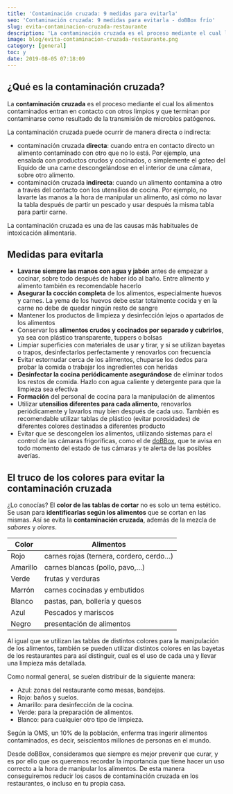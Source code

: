 ```yaml
---
title: 'Contaminación cruzada: 9 medidas para evitarla'
seo: 'Contaminación cruzada: 9 medidas para evitarla - doBBox frío'
slug: evita-contaminacion-cruzada-restaurante
description: 'La contaminación cruzada es el proceso mediante el cual los alimentos contaminados entran en contacto con otros limpios y que terminan por contaminarse como'
image: blog/evita-contaminacion-cruzada-restaurante.png
category: [general]
toc: y
date: 2019-08-05 07:18:09
---
```


## ¿Qué es la contaminación cruzada?

La **contaminación cruzada** es el proceso mediante el cual los alimentos contaminados entran en contacto con otros limpios y que terminan por contaminarse como resultado de la transmisión de microbios patógenos.

La contaminación cruzada puede ocurrir de manera directa o indirecta:

- contaminación cruzada **directa**: cuando entra en contacto directo un alimento contaminado con otro que no lo está. Por ejemplo, una ensalada con productos crudos y cocinados, o simplemente el goteo del líquido de una carne descongelándose en el interior de una cámara, sobre otro alimento.
- contaminación cruzada **indirecta**: cuando un alimento contamina a otro a través del contacto con los utensilios de cocina. Por ejemplo, no lavarte las manos a la hora de manipular un alimento, así cómo no lavar la tabla después de partir un pescado y usar después la misma tabla para partir carne.

La contaminación cruzada es una de las causas más habituales de intoxicación alimentaria.

## Medidas para evitarla

- **Lavarse siempre las manos con agua y jabón** antes de empezar a cocinar, sobre todo después de haber ido al baño. Entre alimento y alimento también es recomendable hacerlo
- **Asegurar la cocción completa** de los alimentos, especialmente huevos y carnes. La yema de los huevos debe estar totalmente cocida y en la carne no debe de quedar ningún resto de sangre
- Mantener los productos de limpieza y desinfección lejos o apartados de los alimentos
- Conservar los **alimentos crudos y cocinados por separado y cubrirlos**, ya sea con plástico transparente, tuppers o bolsas
- Limpiar superficies con materiales de usar y tirar, y si se utilizan bayetas o trapos, desinfectarlos perfectamente y renovarlos con frecuencia
- Evitar estornudar cerca de los alimentos, chuparse los dedos para probar la comida o trabajar los ingredientes con heridas
- **Desinfectar la cocina periódicamente asegurándose** de eliminar todos los restos de comida. Hazlo con agua caliente y detergente para que la limpieza sea efectiva
- **Formación** del personal de cocina para la manipulación de alimentos
- Utilizar **utensilios diferentes para cada alimento**, renovarlos periódicamente y lavarlos muy bien después de cada uso. También es recomendable utilizar tablas de plástico (evitar porosidades) de diferentes colores destinadas a diferentes producto
- Evitar que se descongelen los alimentos, utilizando sistemas para el control de las cámaras frigoríficas, como el de [doBBox](/), que te avisa en todo momento del estado de tus cámaras y te alerta de las posibles averías.

## El truco de los colores para evitar la contaminación cruzada

¿Lo conocías? El **color de las tablas de cortar** no es solo un tema estético. Se usan para **identificarlas según los alimentos** que se cortan en las mismas. Así se evita la **contaminación cruzada**, además de la mezcla de _sabores_ y _olores_.

| Color | Alimentos |
| ----- | --------- |
| Rojo | carnes rojas (ternera, cordero, cerdo…) |
| Amarillo | carnes blancas (pollo, pavo,…) |
| Verde | frutas y verduras |
| Marrón | carnes cocinadas y embutidos |
| Blanco | pastas, pan, bollería y quesos |
| Azul | Pescados y mariscos |
| Negro | presentación de alimentos |

Al igual que se utilizan las tablas de distintos colores para la manipulación de los alimentos, también se pueden utilizar distintos colores en las bayetas de los restaurantes para así distinguir, cual es el uso de cada una y llevar una limpieza más detallada.

Como normal general, se suelen distribuir de la siguiente manera:

- Azul: zonas del restaurante como mesas, bandejas.
- Rojo: baños y suelos.
- Amarillo: para desinfección de la cocina.
- Verde: para la preparación de alimentos.
- Blanco: para cualquier otro tipo de limpieza.

Según la OMS, un 10% de la población, enferma tras ingerir alimentos contaminados, es decir, seiscientos millones de personas en el mundo.

Desde doBBox, consideramos que siempre es mejor prevenir que curar, y es por ello que os queremos recordar la importancia que tiene hacer un uso correcto a la hora de manipular los alimentos. De esta manera conseguiremos reducir los casos de contaminación cruzada en los restaurantes, o incluso en tu propia casa.

<!-- Además, si queréis leer más información sobre la contaminación cruzada os recomendamos leer el post tan interesante de FSA -->